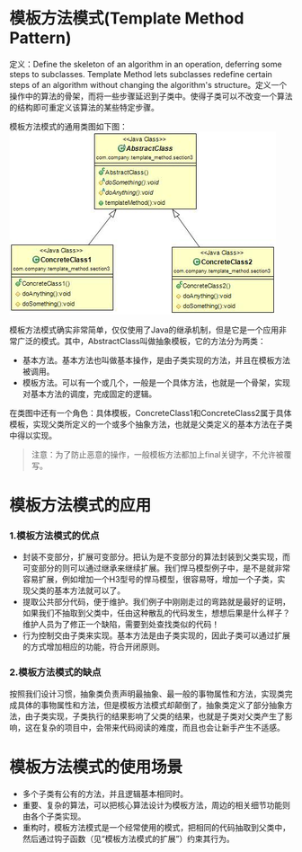 # 模板方法模式(Template Method Pattern) 
定义：Define the skeleton of an algorithm in an operation, deferring some steps to subclasses. Template Method lets subclasses redefine certain steps of an algorithm without changing the algorithm's structure。定义一个操作中的算法的骨架，而将一些步骤延迟到子类中。使得子类可以不改变一个算法的结构即可重定义该算法的某些特定步骤。  

模板方法模式的通用类图如下图：  
![Alt text](template.jpg "模板方法模式类图")

模板方法模式确实非常简单，仅仅使用了Java的继承机制，但是它是一个应用非常广泛的模式。其中，AbstractClass叫做抽象模板，它的方法分为两类：

- 基本方法。基本方法也叫做基本操作，是由子类实现的方法，并且在模板方法被调用。
- 模板方法。可以有一个或几个，一般是一个具体方法，也就是一个骨架，实现对基本方法的调度，完成固定的逻辑。

在类图中还有一个角色：具体模板，ConcreteClass1和ConcreteClass2属于具体模板，实现父类所定义的一个或多个抽象方法，也就是父类定义的基本方法在子类中得以实现。  

> 注意：为了防止恶意的操作，一般模板方法都加上final关键字，不允许被覆写。  

# 模板方法模式的应用
### 1.模板方法模式的优点
 * 封装不变部分，扩展可变部分。把认为是不变部分的算法封装到父类实现，而可变部分的则可以通过继承来继续扩展。我们悍马模型例子中，是不是就非常容易扩展，例如增加一个H3型号的悍马模型，很容易呀，增加一个子类，实现父类的基本方法就可以了。
 * 提取公共部分代码，便于维护。我们例子中刚刚走过的弯路就是最好的证明，如果我们不抽取到父类中，任由这种散乱的代码发生，想想后果是什么样子？维护人员为了修正一个缺陷，需要到处查找类似的代码！
 * 行为控制交由子类来实现。基本方法是由子类实现的，因此子类可以通过扩展的方式增加相应的功能，符合开闭原则。
 
 
### 2.模板方法模式的缺点
按照我们设计习惯，抽象类负责声明最抽象、最一般的事物属性和方法，实现类完成具体的事物属性和方法，但是模板方法模式却颠倒了，抽象类定义了部分抽象方法，由子类实现，子类执行的结果影响了父类的结果，也就是子类对父类产生了影响，这在复杂的项目中，会带来代码阅读的难度，而且也会让新手产生不适感。  
       

# 模板方法模式的使用场景
 * 多个子类有公有的方法，并且逻辑基本相同时。
 * 重要、复杂的算法，可以把核心算法设计为模板方法，周边的相关细节功能则由各个子类实现。
 * 重构时，模板方法模式是一个经常使用的模式，把相同的代码抽取到父类中，然后通过钩子函数（见“模板方法模式的扩展”）约束其行为。            